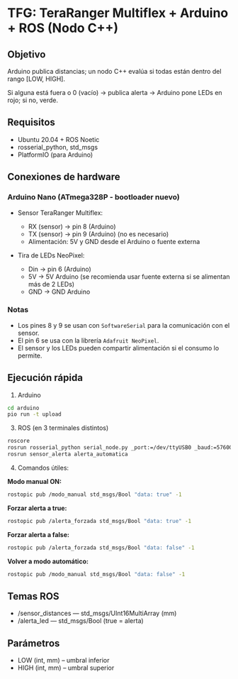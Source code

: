 # TFG: TeraRanger Multiflex + Arduino + ROS (Nodo C++)

## Objetivo
Arduino publica distancias; un nodo C++ evalúa si todas están dentro del rango [LOW, HIGH]. 

Si alguna está fuera o 0 (vacío) → publica alerta → Arduino pone LEDs en rojo; si no, verde.

## Requisitos
- Ubuntu 20.04 + ROS Noetic
- rosserial_python, std_msgs
- PlatformIO (para Arduino)

## Conexiones de hardware

### Arduino Nano (ATmega328P - bootloader nuevo)

- Sensor TeraRanger Multiflex:
  - RX (sensor) → pin 8 (Arduino)
  - TX (sensor) → pin 9 (Arduino) (no es necesario)
  - Alimentación: 5V y GND desde el Arduino o fuente externa

- Tira de LEDs NeoPixel:
  - Din → pin 6 (Arduino)
  - 5V → 5V Arduino (se recomienda usar fuente externa si se alimentan más de 2 LEDs)
  - GND → GND Arduino

### Notas

- Los pines 8 y 9 se usan con `SoftwareSerial` para la comunicación con el sensor.
- El pin 6 se usa con la librería `Adafruit NeoPixel`.
- El sensor y los LEDs pueden compartir alimentación si el consumo lo permite.


## Ejecución rápida
1) Arduino
```bash
cd arduino
pio run -t upload
```
3) ROS (en 3 terminales distintos)
```bash
roscore
rosrun rosserial_python serial_node.py _port:=/dev/ttyUSB0 _baud:=57600 
rosrun sensor_alerta alerta_automatica
```
4) Comandos útiles:

  **Modo manual ON:**
```bash
rostopic pub /modo_manual std_msgs/Bool "data: true" -1
```
   **Forzar alerta a true:** 
```bash
rostopic pub /alerta_forzada std_msgs/Bool "data: true" -1
```
   **Forzar alerta a false:**
```bash
rostopic pub /alerta_forzada std_msgs/Bool "data: false" -1
```
   **Volver a modo automático:**
```bash
rostopic pub /modo_manual std_msgs/Bool "data: false" -1
```
## Temas ROS
- /sensor_distances — std_msgs/UInt16MultiArray (mm)
- /alerta_led — std_msgs/Bool (true = alerta)

## Parámetros
- LOW (int, mm)  – umbral inferior 
- HIGH (int, mm) – umbral superior 


